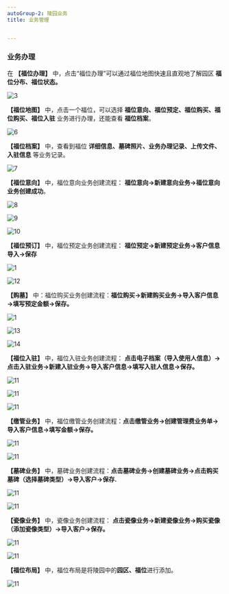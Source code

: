 ```yaml
---
autoGroup-2: 陵园业务
title: 业务管理


---
```


### 业务办理

在 **【福位办理】** 中，点击“福位办理”可以通过福位地图快速且直观地了解园区 **福位分布、福位状态。**

![3](../../.vuepress/public/product/3.png)

**【福位地图】** 中，点击一个福位，可以选择 **福位意向、福位预定、福位购买、福位购买、福位入驻** 业务进行办理，还能查看 **福位档案**。

![6](../../.vuepress/public/product/6.png)

**【福位档案】** 中，查看到福位 **详细信息、墓碑照片、业务办理记录、上传文件、入驻信息** 等业务记录。

![7](../../.vuepress/public/product/7.png)

**【福位意向】** 中，福位意向业务创建流程： **福位意向→新建意向业务→福位意向业务创建成功**。

![8](../../.vuepress/public/product/8.png)

![9](../../.vuepress/public/product/9.png)

![10](../../.vuepress/public/product/10.png)

**【福位预订】** 中，福位预定业务创建流程： **福位预定→新建预定业务→客户信息导入→保存**

![1](../../.vuepress/public/product/11.png)

![12](../../.vuepress/public/product/12.png)

**【购墓】** 中：福位购买业务创建流程：**福位购买→新建购买业务→导入客户信息→填写预定金额→保存。**

![1](../../.vuepress/public/product/11.png)

![13](../../.vuepress/public/product/13.png)

![14](../../.vuepress/public/product/14.png)

**【福位入驻】** 中，福位入驻业务创建流程： **点击电子档案（导入使用人信息）→点击入驻业务→新建入驻业务→导入客户信息→填写入驻人信息→保存。**

![11](../../.vuepress/public/product/11.png)

![11](../../.vuepress/public/product/15.png)

![11](../../.vuepress/public/product/16.png)

**【缴管业务】** 中，福位缴管业务创建流程：**点击缴管业务→创建管理费业务单→导入客户信息→填写金额→保存。**

![11](../../.vuepress/public/product/17.png)

![11](../../.vuepress/public/product/18.png)

**【墓碑业务】** 中，墓碑业务创建流程：**点击墓碑业务→创建墓碑业务→点击购买墓碑（选择墓碑类型）→导入客户→保存.**

![11](../../.vuepress/public/product/19.png)

![11](../../.vuepress/public/product/20.png)

**【瓷像业务】** 中，瓷像业务创建流程： **点击瓷像业务→新建瓷像业务→购买瓷像（添加瓷像类型）→导入客户→保存。**

![11](../../.vuepress/public/product/21.png)

![11](../../.vuepress/public/product/22.png)

**【福位布局】** 中，福位布局是将陵园中的**园区、福位**进行添加。

![11](../../.vuepress/public/product/23.png)
